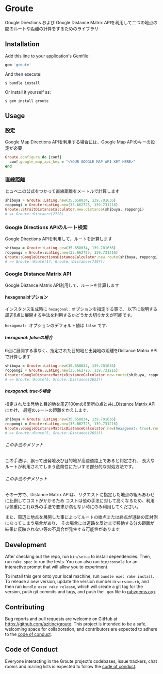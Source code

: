 # Groute

Google Directions および Google Distance Matrix APIを利用して二つの地点の間のルートや距離の計算をするためのライブラリ

## Installation

Add this line to your application's Gemfile:

```ruby
gem 'groute'
```

And then execute:

    $ bundle install

Or install it yourself as:

    $ gem install groute

## Usage

### 設定

Google Map Directions APIを利用する場合には、Google Map APIのキーの設定が必要

```ruby
Groute.configure do |conf|
  conf.google_map_api_key = "<YOUR GOOGLE MAP API KEY HERE>"
end
```

### 直線距離

ヒュベニの公式をつかって直線距離をメートルで計算します

```ruby
shibuya = Groute::LatLng.new(35.658034, 139.701636)
roppongi = Groute::LatLng.new(35.662725, 139.731216)
Groute::StraitDistanceCalculator.new.distance(shibuya, roppongi)
# => Groute::Distance(2728)
```

### Google Directions APIのルート検索

Google Directions APIを利用して、ルートを計算します

```ruby
shibuya = Groute::LatLng.new(35.658034, 139.701636)
roppongi = Groute::LatLng.new(35.662725, 139.731216)
Groute::GoogleDirectionsDistanceCalculator.new.route(shibuya, roppongi)
# => Groute::Route(17, Groute::Distance(7197))
```

### Google Distance Matrix API

Google Distance Matrix API利用して、ルートを計算します

#### hexagonalオプション

インスタンス生成時に `hexagonal:` オプションを指定する事で、
以下に説明する周辺6点に展開する手法を利用するかどうかの切りかえが可能です。

`hexagonal: `オプションのデフォルト値は `false` です.

##### hexagonal: falseの場合

6点に展開する事なく、指定された目的地と出発地の距離をDistance Matrix APIで計算します

```ruby
shibuya = Groute::LatLng.new(35.658034, 139.701636)
roppongi = Groute::LatLng.new(35.662725, 139.731216)
Groute::GoogleDistanceMatrixDistanceCalculator.new.route(shibuya, roppongi)
# => Groute::Route(5, Groute::Distance(2653))
```

##### hexagonal: trueの場合

指定された出発地と目的地を周辺100mの6箇所の点と共にDistance Matrix APIにかけ、
最短のルートの距離をかえします.

```ruby
shibuya = Groute::LatLng.new(35.658034, 139.701636)
roppongi = Groute::LatLng.new(35.662725, 139.731216)
Groute::GoogleDistanceMatrixDistanceCalculator.new(hexagonal: true).route(shibuya, roppongi)
# => Groute::Route(5, Groute::Distance(2653))
```

###### この手法のメリット

この手法は、誤って出発地及び目的地が高速道路上であると判定され、
長大なルートが利用されてしまう危険性にたいする部分的な対処方法です。

###### この手法のデメリット

その一方で、Distance Matrix APIは、リクエストに指定した地点の組みあわせに比例してコストがかかるため
コストは他の手法に対して高くなるため、利用は慎重にこれ以外の手法で要求が満せない時にのみ利用してください。

また、周辺に地点を展開した事によってルートの始点または終点が道路の反対側になってしまう場合があり、
その場合には道路を反対まで移動する分の距離が結果に反映されない等の不具合が発生する可能性があります

## Development

After checking out the repo, run `bin/setup` to install dependencies. Then, run `rake spec` to run the tests. You can also run `bin/console` for an interactive prompt that will allow you to experiment.

To install this gem onto your local machine, run `bundle exec rake install`. To release a new version, update the version number in `version.rb`, and then run `bundle exec rake release`, which will create a git tag for the version, push git commits and tags, and push the `.gem` file to [rubygems.org](https://rubygems.org).

## Contributing

Bug reports and pull requests are welcome on GitHub at https://github.com/azitinc/groute. This project is intended to be a safe, welcoming space for collaboration, and contributors are expected to adhere to the [code of conduct](https://github.com/azitinc/groute/blob/master/CODE_OF_CONDUCT.md).

## Code of Conduct

Everyone interacting in the Groute project's codebases, issue trackers, chat rooms and mailing lists is expected to follow the [code of conduct](https://github.com/azitinc/groute/blob/master/CODE_OF_CONDUCT.md).
